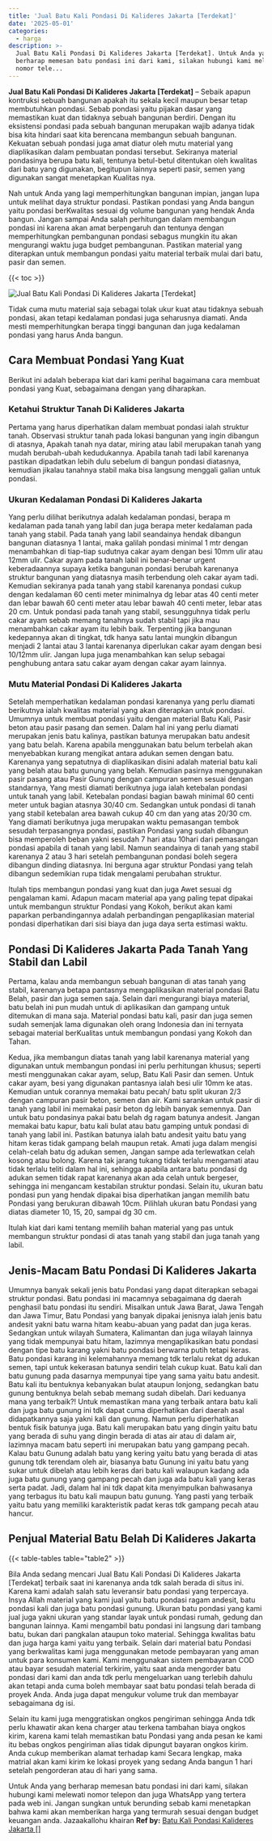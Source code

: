 ```yaml
---
title: 'Jual Batu Kali Pondasi Di Kalideres Jakarta [Terdekat]'
date: '2025-05-01'
categories:
  - harga
description: >-
  Jual Batu Kali Pondasi Di Kalideres Jakarta [Terdekat]. Untuk Anda yang
  berharap memesan batu pondasi ini dari kami, silakan hubungi kami melewati
  nomor tele...
---
```


**Jual Batu Kali Pondasi Di Kalideres Jakarta \[Terdekat\]** – Sebaik apapun kontruksi sebuah bangunan apakah itu sekala kecil maupun besar tetap membutuhkan pondasi. Sebab pondasi yaitu pijakan dasar yang memastikan kuat dan tidaknya sebuah bangunan berdiri. Dengan itu eksistensi pondasi pada sebuah bangunan merupakan wajib adanya tidak bisa kita hindari saat kita berencana membangun sebuah bangunan. Kekuatan sebuah pondasi juga amat diatur oleh mutu material yang diaplikasikan dalam pembuatan pondasi tersebut. Sekiranya material pondasinya berupa batu kali, tentunya betul-betul ditentukan oleh kwalitas dari batu yang digunakan, begitupun lainnya seperti pasir, semen yang digunakan sangat menetapkan Kualitas nya.

Nah untuk Anda yang lagi memperhitungkan bangunan impian, jangan lupa untuk melihat daya struktur pondasi. Pastikan pondasi yang Anda bangun yaitu pondasi berKwalitas sesuai dg volume bangunan yang hendak Anda bangun. Jangan sampai Anda salah perhitungan dalam membangun pondasi ini karena akan amat berpengaruh dan tentunya dengan memperhitungkan pembangunan pondasi sebagus mungkin itu akan mengurangi waktu juga budget pembangunan. Pastikan material yang diterapkan untuk membangun pondasi yaitu material terbaik mulai dari batu, pasir dan semen.

{{< toc >}}

![Jual Batu Kali Pondasi Di Kalideres Jakarta [Terdekat]](/images/jual-batu-kali-07.png)

Tidak cuma mutu material saja sebagai tolak ukur kuat atau tidaknya sebuah pondasi, akan tetapi kedalaman pondasi juga seharusnya diamati. Anda mesti memperhitungkan berapa tinggi bangunan dan juga kedalaman pondasi yang harus Anda bangun.

## Cara Membuat Pondasi Yang Kuat

Berikut ini adalah beberapa kiat dari kami perihal bagaimana cara membuat pondasi yang Kuat, sebagaimana dengan yang diharapkan.

### Ketahui Struktur Tanah Di Kalideres Jakarta

Pertama yang harus diperhatikan dalam membuat pondasi ialah struktur tanah. Observasi struktur tanah pada lokasi bangunan yang ingin dibangun di atasnya, Apakah tanah nya datar, miring atau labil merupakan tanah yang mudah berubah-ubah kedudukannya. Apabila tanah tadi labil karenanya pastikan dipadatkan lebih dulu sebelum di bangun pondasi diatasnya, kemudian jikalau tanahnya stabil maka bisa langsung menggali galian untuk pondasi.

### Ukuran Kedalaman Pondasi Di Kalideres Jakarta

Yang perlu dilihat berikutnya adalah kedalaman pondasi, berapa m kedalaman pada tanah yang labil dan juga berapa meter kedalaman pada tanah yang stabil. Pada tanah yang labil seandainya hendak dibangun bangunan diatasnya 1 lantai, maka galilah pondasi minimal 1 mtr dengan menambahkan di tiap-tiap sudutnya cakar ayam dengan besi 10mm ulir atau 12mm ulir. Cakar ayam pada tanah labil ini benar-benar urgent keberadaannya supaya ketika bangunan pondasi berubah karenanya struktur bangunan yang diatasnya masih terbendung oleh cakar ayam tadi. Kemudian sekiranya pada tanah yang stabil karenanya pondasi cukup dengan kedalaman 60 centi meter minimalnya dg lebar atas 40 centi meter dan lebar bawah 60 centi meter atau lebar bawah 40 centi meter, lebar atas 20 cm. Untuk pondasi pada tanah yang stabil, sesungguhnya tidak perlu cakar ayam sebab memang tanahnya sudah stabil tapi jika mau menambahkan cakar ayam itu lebih baik. Terpenting jika bangunan kedepannya akan di tingkat, tdk hanya satu lantai mungkin dibangun menjadi 2 lantai atau 3 lantai karenanya diperlukan cakar ayam dengan besi 10/12mm ulir. Jangan lupa juga menambahkan kan selup sebagai penghubung antara satu cakar ayam dengan cakar ayam lainnya.

### Mutu Material Pondasi Di Kalideres Jakarta

Setelah memperhatikan kedalaman pondasi karenanya yang perlu diamati berikutnya ialah kwalitas material yang akan diterapkan untuk pondasi. Umumnya untuk membuat pondasi yaitu dengan material Batu Kali, Pasir beton atau pasir pasang dan semen. Dalam hal ini yang perlu diamati merupakan jenis batu kalinya, pastikan batunya merupakan batu andesit yang batu belah. Karena apabila menggunakan batu belum terbelah akan menyebabkan kurang mengikat antara adukan semen dengan batu. Karenanya yang sepatutnya di diaplikasikan disini adalah material batu kali yang belah atau batu gunung yang belah. Kemudian pasirnya menggunakan pasir pasang atau Pasir Gunung dengan campuran semen sesuai dengan standarnya, Yang mesti diamati berikutnya juga ialah ketebalan pondasi untuk tanah yang labil. Ketebalan pondasi bagian bawah minimal 60 centi meter untuk bagian atasnya 30/40 cm. Sedangkan untuk pondasi di tanah yang stabil ketebalan area bawah cukup 40 cm dan yang atas 20/30 cm. Yang diamati berikutnya juga merupakan waktu pemasangan tembok sesudah terpasangnya pondasi, pastikan Pondasi yang sudah dibangun bisa memperoleh beban yakni sesudah 7 hari atau 10hari dari pemasangan pondasi apabila di tanah yang labil. Namun seandainya di tanah yang stabil karenanya 2 atau 3 hari setelah pembangunan pondasi boleh segera dibangun dinding diatasnya. Ini berguna agar struktur Pondasi yang telah dibangun sedemikian rupa tidak mengalami perubahan struktur.

Itulah tips membangun pondasi yang kuat dan juga Awet sesuai dg pengalaman kami. Adapun macam material apa yang paling tepat dipakai untuk membangun struktur Pondasi yang Kokoh, berikut akan kami paparkan perbandingannya adalah perbandingan pengaplikasian material pondasi diperhatikan dari sisi biaya dan juga daya serta estimasi waktu.

## Pondasi Di Kalideres Jakarta Pada Tanah Yang Stabil dan Labil

Pertama, kalau anda membangun sebuah bangunan di atas tanah yang stabil, karenanya betapa pantasnya mengaplikasikan material pondasi Batu Belah, pasir dan juga semen saja. Selain dari mengurangi biaya material, batu belah ini pun mudah untuk di aplikasikan dan gampang untuk ditemukan di mana saja. Material pondasi batu kali, pasir dan juga semen sudah semenjak lama digunakan oleh orang Indonesia dan ini ternyata sebagai material berKualitas untuk membangun pondasi yang Kokoh dan Tahan.

Kedua, jika membangun diatas tanah yang labil karenanya material yang digunakan untuk membangun pondasi ini perlu perhitungan khusus; seperti mesti menggunakan cakar ayam, selup, Batu Kali Pasir dan semen. Untuk cakar ayam, besi yang digunakan pantasnya ialah besi ulir 10mm ke atas. Kemudian untuk corannya memakai batu pecah/ batu split ukuran 2/3 dengan campuran pasir beton, semen dan air. Kami sarankan untuk pasir di tanah yang labil ini memakai pasir beton dg lebih banyak semennya. Dan untuk batu pondasinya pakai batu belah dg ragam batunya andesit. Jangan memakai batu kapur, batu kali bulat atau batu gamping untuk pondasi di tanah yang labil ini. Pastikan batunya ialah batu andesit yaitu batu yang hitam keras tidak gampang belah maupun retak. Amati juga dalam mengisi celah-celah batu dg adukan semen, Jangan sampe ada terlewatkan celah kosong atau bolong. Karena tak jarang tukang tidak terlalu mengamati atau tidak terlalu teliti dalam hal ini, sehingga apabila antara batu pondasi dg adukan semen tidak rapat karenanya akan ada celah untuk bergeser, sehingga ini mengancam kestabilan struktur pondasi. Selain itu, ukuran batu pondasi pun yang hendak dipakai bisa diperhatikan jangan memilih batu Pondasi yang berukuran dibawah 10cm. Pilihlah ukuran batu Pondasi yang diatas diameter 10, 15, 20, sampai dg 30 cm.

Itulah kiat dari kami tentang memilih bahan material yang pas untuk membangun struktur pondasi di atas tanah yang stabil dan juga tanah yang labil.

## Jenis-Macam Batu Pondasi Di Kalideres Jakarta

Umumnya banyak sekali jenis batu Pondasi yang dapat diterapkan sebagai struktur pondasi. Batu pondasi ini macamnya sebagaimana dg daerah penghasil batu pondasi itu sendiri. Misalkan untuk Jawa Barat, Jawa Tengah dan Jawa Timur, Batu Pondasi yang banyak dipakai jenisnya ialah jenis batu andesit yakni batu warna hitam keabu-abuan yang padat dan juga keras. Sedangkan untuk wilayah Sumatera, Kalimantan dan juga wilayah lainnya yang tidak mempunyai batu hitam, lazimnya mengaplikasikan batu pondasi dengan tipe batu karang yakni batu pondasi berwarna putih tetapi keras. Batu pondasi karang ini kelemahannya memang tdk terlalu rekat dg adukan semen, tapi untuk kekerasan batunya sendiri telah cukup kuat. Batu kali dan batu gunung pada dasarnya mempunyai tipe yang sama yaitu batu andesit. Batu kali itu bentuknya kebanyakan bulat ataupun lonjong, sedangkan batu gunung bentuknya belah sebab memang sudah dibelah. Dari keduanya mana yang terbaik?! Untuk memastikan mana yang terbaik antara batu kali dan juga batu gunung ini tdk dapat cuma diperhatikan dari daerah asal didapatkannya saja yakni kali dan gunung. Namun perlu diperhatikan bentuk fisik batunya juga. Batu kali merupakan batu yang dingin yaitu batu yang berada di suhu yang dingin berada di atas air atau di dalam air, lazimnya macam batu seperti ini merupakan batu yang gampang pecah. Kalau batu Gunung adalah batu yang kering yaitu batu yang berada di atas gunung tdk terendam oleh air, biasanya batu Gunung ini yaitu batu yang sukar untuk dibelah atau lebih keras dari batu kali walaupun kadang ada juga batu gunung yang gampang pecah dan juga ada batu kali yang keras serta padat. Jadi, dalam hal ini tdk dapat kita menyimpulkan bahwasanya yang terbagus itu batu kali maupun batu gunung. Yang pasti yang terbaik yaitu batu yang memiliki karakteristik padat keras tdk gampang pecah atau hancur.

## Penjual Material Batu Belah Di Kalideres Jakarta

{{< table-tables table="table2" >}}

Bila Anda sedang mencari Jual Batu Kali Pondasi Di Kalideres Jakarta \[Terdekat\] terbaik saat ini karenanya anda tdk salah berada di situs ini. Karena kami adalah salah satu leveransir batu pondasi yang terpercaya. Insya Allah material yang kami jual yaitu batu pondasi ragam andesit, batu pondasi kali dan juga batu pondasi gunung. Ukuran batu pondasi yang kami jual juga yakni ukuran yang standar layak untuk pondasi rumah, gedung dan bangunan lainnya. Kami mengambil batu pondasi ini langsung dari tambang batu, bukan dari pangkalan ataupun toko material. Sehingga kwalitas batu dan juga harga kami yaitu yang terbaik. Selain dari material batu Pondasi yang berkwalitas kami juga menggunakan metode pembayaran yang aman untuk para konsumen kami. Kami menggunakan sistem pembayaran COD atau bayar sesudah material terkirim, yaitu saat anda mengorder batu pondasi dari kami dan anda tdk perlu mengeluarkan uang terlebih dahulu akan tetapi anda cuma boleh membayar saat batu pondasi telah berada di proyek Anda. Anda juga dapat mengukur volume truk dan membayar sebagaimana dg isi.

Selain itu kami juga menggratiskan ongkos pengiriman sehingga Anda tdk perlu khawatir akan kena charger atau terkena tambahan biaya ongkos kirim, karena kami telah memastikan batu Pondasi yang anda pesan ke kami itu bebas ongkos pengiriman alias tidak dipungut bayaran ongkos kirim. Anda cukup memberikan alamat terhadap kami Secara lengkap, maka matrial akan kami kirim ke lokasi proyek yang sedang Anda bangun 1 hari setelah pengorderan atau di hari yang sama.

Untuk Anda yang berharap memesan batu pondasi ini dari kami, silakan hubungi kami melewati nomor telepon dan juga WhatsApp yang tertera pada web ini. Jangan sungkan untuk berunding sebab kami menetapkan bahwa kami akan memberikan harga yang termurah sesuai dengan budget keuangan anda. Jazaakallohu khairan
**Ref by:** [Batu Kali Pondasi Kalideres Jakarta []](https://id.wikipedia.org/wiki/Batu)
